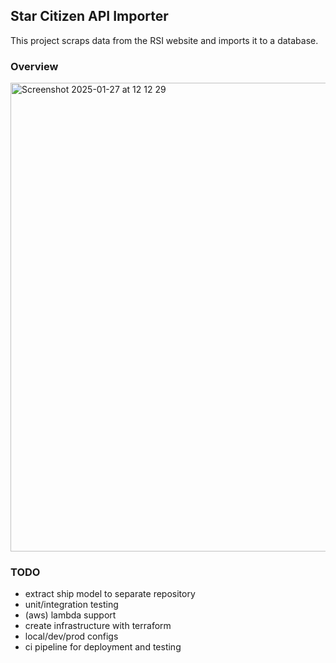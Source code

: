 ## Star Citizen API Importer

This project scraps data from the RSI website and imports it to a database.

### Overview
<img width="750" alt="Screenshot 2025-01-27 at 12 12 29" src="https://github.com/user-attachments/assets/7685dda7-d779-488e-9cd2-9ce7744ba0e2" />

### TODO

- extract ship model to separate repository
- unit/integration testing
- (aws) lambda support
- create infrastructure with terraform
- local/dev/prod configs
- ci pipeline for deployment and testing
